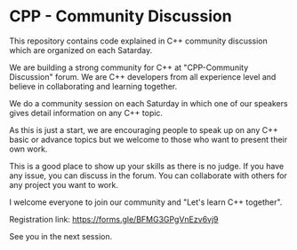 # CPP - Community Discussion

This repository contains code explained in C++ community discussion which are organized on each Satarday.

We are building a strong community for C++ at "CPP-Community Discussion" forum. We are C++ developers from all experience level and believe in collaborating and learning together.

We do a community session on each Saturday in which one of our speakers gives detail information on any C++ topic.

As this is just a start, we are encouraging people to speak up on any C++ basic or advance topics but we welcome to those who want to present their own work.

This is a good place to show up your skills as there is no judge. If you have any issue, you can discuss in the forum. You can collaborate with others for any project you want to work.

I welcome everyone to join our community and
"Let's learn C++ together".

Registration link: https://forms.gle/BFMG3GPgVnEzv6vj9

See you in the next session.
